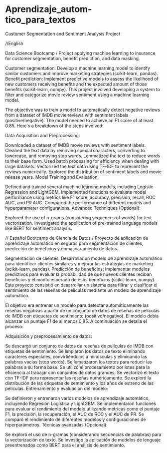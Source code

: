 # Aprendizaje_autom-tico_para_textos
Customer Segmentation and Sentiment Analysis Project

//English

Data Science Bootcamp / Project applying machine learning to insurance for customer segmentation, benefit prediction, and data masking.

Customer segmentation: Develop a machine learning model to identify similar customers and improve marketing strategies (scikit-learn, pandas).
Benefit prediction: Implement predictive models to assess the likelihood of new customers receiving benefits and the expected amount of those benefits (scikit-learn, numpy).
This project involved developing a system to filter and categorize movie review sentiment using a machine learning model.

The objective was to train a model to automatically detect negative reviews from a dataset of IMDB movie reviews with sentiment labels (positive/negative).
The model needed to achieve an F1 score of at least 0.85.
Here's a breakdown of the steps involved:

Data Acquisition and Preprocessing:

Downloaded a dataset of IMDB movie reviews with sentiment labels.
Cleaned the text data by removing special characters, converting to lowercase, and removing stop words.
Lemmatized the text to reduce words to their base form.
Used batch processing for efficiency when dealing with large datasets.
Vectorized the text data using TF-IDF to represent the reviews numerically.
Explored the distribution of sentiment labels and movie release years.
Model Training and Evaluation:

Defined and trained several machine learning models, including Logistic Regression and LightGBM.
Implemented functions to evaluate model performance using metrics like F1 score, accuracy, precision, recall, ROC AUC, and PR AUC.
Compared the performance of different models and hyperparameter configurations.
Advanced Techniques (Optional):

Explored the use of n-grams (considering sequences of words) for text vectorization.
Investigated the application of pre-trained language models like BERT for sentiment analysis.


// Español
Bootcamp de Ciencia de Datos / Proyecto de aplicación de aprendizaje automático en seguros para segmentación de clientes, predicción de beneficios y enmascaramiento de datos.

Segmentación de clientes: Desarrollar un modelo de aprendizaje automático para identificar clientes similares y mejorar las estrategias de marketing (scikit-learn, pandas).
Predicción de beneficios: Implementar modelos predictivos para evaluar la probabilidad de que nuevos clientes reciban beneficios y el monto esperado de esos beneficios (scikit-learn, numpy).
Este proyecto consistió en desarrollar un sistema para filtrar y clasificar el sentimiento de las reseñas de películas mediante un modelo de aprendizaje automático.

El objetivo era entrenar un modelo para detectar automáticamente las reseñas negativas a partir de un conjunto de datos de reseñas de películas de IMDB con etiquetas de sentimiento (positivo/negativo).
El modelo debía alcanzar un puntaje F1 de al menos 0.85.
A continuación se detalla el proceso:

Adquisición y preprocesamiento de datos:

Se descargó un conjunto de datos de reseñas de películas de IMDB con etiquetas de sentimiento.
Se limpiaron los datos de texto eliminando caracteres especiales, convirtiéndolos a minúsculas y eliminando las palabras vacías (stop words).
Se lematizaron los textos para reducir las palabras a su forma base.
Se utilizó el procesamiento por lotes para la eficiencia al trabajar con conjuntos de datos grandes.
Se vectorizó el texto con TF-IDF para representar las reseñas numéricamente.
Se exploró la distribución de las etiquetas de sentimiento y los años de estreno de las películas.
Entrenamiento y evaluación del modelo:

Se definieron y entrenaron varios modelos de aprendizaje automático, incluyendo Regresión Logística y LightGBM.
Se implementaron funciones para evaluar el rendimiento del modelo utilizando métricas como el puntaje F1, la precisión, la recuperación, el AUC de ROC y el AUC de PR.
Se comparó el rendimiento de diferentes modelos y configuraciones de hiperparámetros.
Técnicas avanzadas (Opcional):

Se exploró el uso de n-gramas (considerando secuencias de palabras) para la vectorización de texto.
Se investigó la aplicación de modelos de lenguaje preentrenados como BERT para el análisis de sentimiento.
